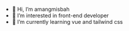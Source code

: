 - 👋 Hi, I’m amangmisbah
- 👀 I’m interested in front-end developer
- 🌱 I’m currently learning vue and tailwind css

<!---
amangmisbah/amangmisbah is a ✨ special ✨ repository because its `README.md` (this file) appears on your GitHub profile.
You can click the Preview link to take a look at your changes.
--->
